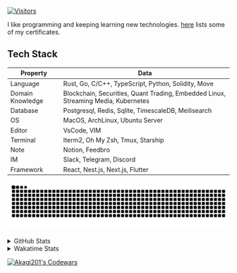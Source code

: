<!-- markdownlint-disable MD041 MD010 MD033 -->
[![Visitors](https://api.visitorbadge.io/api/daily?path=Akagi201%2FAkagi201&label=Visitors%20Today&countColor=%2337d67a)](https://visitorbadge.io/status?path=Akagi201%2FAkagi201)

I like programming and keeping learning new technologies. [here](https://github.com/Akagi201/blockchain) lists some of my certificates.

## Tech Stack

| Property         	| Data                                                                               	|
|------------------	|------------------------------------------------------------------------------------	|
| Language         	| Rust, Go, C/C++, TypeScript, Python, Solidity, Move                                 |
| Domain Knowledge 	| Blockchain, Securities, Quant Trading, Embedded Linux, Streaming Media, Kubernetes 	|
| Database         	| Postgresql, Redis, Sqlite, TimescaleDB, Meilisearch                                 |
| OS               	| MacOS, ArchLinux, Ubuntu Server                                                     |
| Editor           	| VsCode, VIM                                                                        	|
| Terminal          | Iterm2, Oh My Zsh, Tmux, Starship                                                   |
| Note             	| Notion, Feedbro                                                                    	|
| IM               	| Slack, Telegram, Discord                                                            |
| Framework         | React, Nest.js, Next.js, Flutter                                                   	|

[![github contribution grid snake animation](https://raw.githubusercontent.com/Akagi201/Akagi201/output/github-contribution-grid-snake.svg#gh-light-mode-only)](https://github.com/Akagi201)

<details>
<summary>GitHub Stats</summary>
  <a href="https://github.com/Akagi201"><img alt="Profile Detail" src="https://raw.githubusercontent.com/Akagi201/Akagi201/master/profile-summary-card-output/dracula/0-profile-details.svg" /></a>
  <a href="https://github.com/Akagi201"><img alt="Github Stats" src="https://raw.githubusercontent.com/Akagi201/Akagi201/master/profile-summary-card-output/dracula/3-stats.svg" /></a>
  <a href="https://github.com/Akagi201"><img alt="Lang By Commits" src="https://raw.githubusercontent.com/Akagi201/Akagi201/master/profile-summary-card-output/dracula/2-most-commit-language.svg" /></a>
</details>

<details>
<summary>Wakatime Stats</summary>
<br>

<!--START_SECTION:waka-->

```txt
From: 30 January 2024 - To: 06 February 2024

Total Time: 54 hrs 46 mins

Other        40 hrs 20 mins  ██████████████████▒░░░░░░   73.66 %
sh           6 hrs 51 mins   ███░░░░░░░░░░░░░░░░░░░░░░   12.53 %
Rust         2 hrs 34 mins   █▒░░░░░░░░░░░░░░░░░░░░░░░   04.69 %
Markdown     1 hr 13 mins    ▓░░░░░░░░░░░░░░░░░░░░░░░░   02.24 %
Solidity     1 hr 5 mins     ▒░░░░░░░░░░░░░░░░░░░░░░░░   01.98 %
TOML         52 mins         ▒░░░░░░░░░░░░░░░░░░░░░░░░   01.60 %
JavaScript   31 mins         ▒░░░░░░░░░░░░░░░░░░░░░░░░   00.97 %
JSON         21 mins         ░░░░░░░░░░░░░░░░░░░░░░░░░   00.66 %
TypeScript   18 mins         ░░░░░░░░░░░░░░░░░░░░░░░░░   00.57 %
YAML         8 mins          ░░░░░░░░░░░░░░░░░░░░░░░░░   00.26 %
```

<!--END_SECTION:waka-->

</details>

<a href="https://www.codewars.com/users/Akagi201"><img alt="Akagi201's Codewars" src="https://www.codewars.com/users/Akagi201/badges/small"></a>
